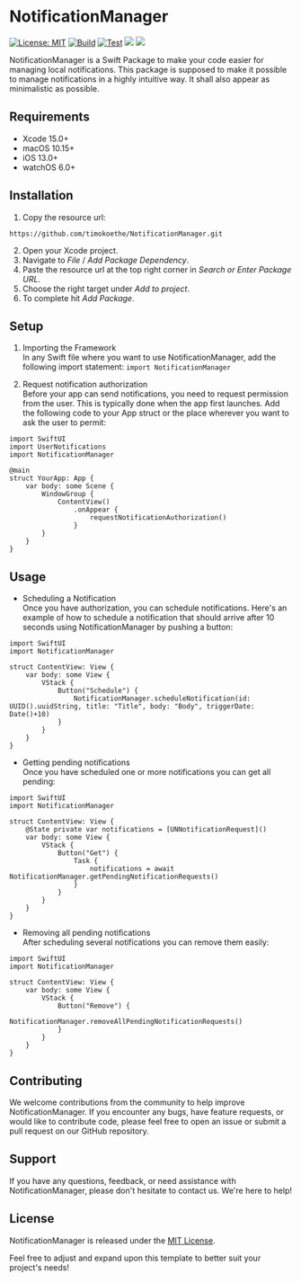 # NotificationManager
[![License: MIT](https://img.shields.io/badge/license-MIT-blue)](https://opensource.org/license/mit)
[![Build](https://github.com/timokoethe/NotificationManager/actions/workflows/build.yml/badge.svg?branch=main)](https://github.com/timokoethe/NotificationManager/actions/workflows/build.yml)
[![Test](https://github.com/timokoethe/NotificationManager/actions/workflows/test.yml/badge.svg?branch=main)](https://github.com/timokoethe/NotificationManager/actions/workflows/test.yml)
[![](https://img.shields.io/endpoint?url=https%3A%2F%2Fswiftpackageindex.com%2Fapi%2Fpackages%2Ftimokoethe%2FNotificationManager%2Fbadge%3Ftype%3Dswift-versions)](https://swiftpackageindex.com/timokoethe/NotificationManager)
[![](https://img.shields.io/endpoint?url=https%3A%2F%2Fswiftpackageindex.com%2Fapi%2Fpackages%2Ftimokoethe%2FNotificationManager%2Fbadge%3Ftype%3Dplatforms)](https://swiftpackageindex.com/timokoethe/NotificationManager)

NotificationManager is a Swift Package to make your code easier for managing local notifications.
This package is supposed to make it possible to manage notifications in a highly intuitive way.
It shall also appear as minimalistic as possible.

## Requirements
- Xcode 15.0+
- macOS 10.15+
- iOS 13.0+
- watchOS 6.0+


## Installation
1.  Copy the resource url:
```
https://github.com/timokoethe/NotificationManager.git
```
2.  Open your Xcode project.
3.  Navigate to _File_ / _Add Package Dependency_.
4.  Paste the resource url at the top right corner in _Search or Enter Package URL_.
5.  Choose the right target under _Add to project_.
6.  To complete hit _Add Package_.

## Setup
1. Importing the Framework <br>
In any Swift file where you want to use NotificationManager, add the following import statement:
```import NotificationManager```

2. Request notification authorization <br>
Before your app can send notifications, you need to request permission from the user. This is typically done when the app first launches. Add the following code to your App struct or the place wherever you want to ask the user to permit:
```
import SwiftUI
import UserNotifications
import NotificationManager

@main
struct YourApp: App {
    var body: some Scene {
        WindowGroup {
            ContentView()
                .onAppear {
                    requestNotificationAuthorization()
                }
        }
    }
}
```

## Usage
- Scheduling a Notification <br>
Once you have authorization, you can schedule notifications. Here's an example of how to schedule a notification that should arrive after 10 seconds using NotificationManager by pushing a button:

```
import SwiftUI
import NotificationManager

struct ContentView: View {
    var body: some View {
        VStack {
            Button("Schedule") {
                NotificationManager.scheduleNotification(id: UUID().uuidString, title: "Title", body: "Body", triggerDate: Date()+10)
            }
        }
    }
}
```

- Getting pending notifications <br>
Once you have scheduled one or more notifications you can get all pending:
```
import SwiftUI
import NotificationManager

struct ContentView: View {
    @State private var notifications = [UNNotificationRequest]()
    var body: some View {
        VStack {
            Button("Get") {
                Task {
                    notifications = await NotificationManager.getPendingNotificationRequests()
                }
            }
        }
    }
}
```

- Removing all pending notifications <br>
After scheduling several notifications you can remove them easily:
```
import SwiftUI
import NotificationManager

struct ContentView: View {
    var body: some View {
        VStack {
            Button("Remove") {
                NotificationManager.removeAllPendingNotificationRequests()
            }
        }
    }
}
```

## Contributing
We welcome contributions from the community to help improve NotificationManager. If you encounter any bugs, have feature requests, or would like to contribute code, please feel free to open an issue or submit a pull request on our GitHub repository.

## Support
If you have any questions, feedback, or need assistance with NotificationManager, please don't hesitate to contact us. We're here to help!

## License
NotificationManager is released under the [MIT License](https://opensource.org/license/mit).

Feel free to adjust and expand upon this template to better suit your project's needs!
